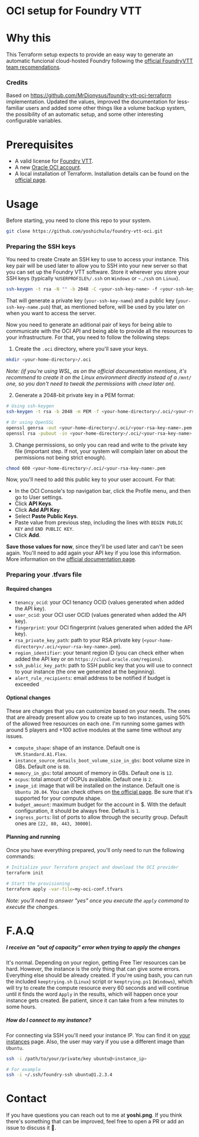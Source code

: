 # OCI setup for Foundry VTT

# Why this
This Terraform setup expects to provide an easy way to generate an automatic funcional cloud-hosted Foundry following the [official FoundryVTT team recomendations](https://foundryvtt.wiki/en/setup/hosting/always-free-oracle).

### Credits
Based on https://github.com/MrDionysus/foundry-vtt-oci-terraform implementation. Updated the values, improved the documentation for less-familiar users and added some other things like a volume backup system, the possibility of an automatic setup, and some other interesting configurable variables.

# Prerequisites
 - A valid license for [Foundry VTT](https://foundryvtt.com).
 - A new [Oracle OCI account](https://cloud.oracle.com).
 - A local installation of Terraform. Installation details can be found on the [official page](https://developer.hashicorp.com/terraform/tutorials/aws-get-started/install-cli).

# Usage
Before starting, you need to clone this repo to your system.
```bash
git clone https://github.com/yoshichulo/foundry-vtt-oci.git
```

### Preparing the SSH keys
You need to create Create an SSH key to use to access your instance. This key pair will be used later to allow you to SSH into your new server so that you can set up the Foundry VTT software. Store it wherever you store your SSH keys (typically `%USERPROFILE%/.ssh` on `Windows` or `~./ssh` on `Linux`).
```bash
ssh-keygen -t rsa -N "" -b 2048 -C <your-ssh-key-name> -f <your-ssh-key-name>
```

That will generate a private key (`your-ssh-key-name`) and a public key (`your-ssh-key-name.pub`) that, as mentioned before, will be used by you later on when you want to access the server.

Now you need to generate an aditional pair of keys for being able to communicate with the OCI API and being able to provide all the resources to your infrastructure. For that, you need to follow the following steps:

1. Create the `.oci` directory, where you'll save your keys.
```bash
mkdir <your-home-directory>/.oci
```
*Note: (if you're using WSL, as on the official documentation mentions, it's recommend to create it on the Linux environment directly instead of a `/mnt/` one, so you don't need to tweak the permissions with `chmod` later on).*

2. Generate a 2048-bit private key in a PEM format:
```bash
# Using ssh-keygen
ssh-keygen -t rsa -b 2048 -m PEM -f <your-home-directory>/.oci/<your-rsa-key-name>.pem

# Or using OpenSSL
openssl genrsa -out <your-home-directory>/.oci/<your-rsa-key-name>.pem 2048 && \
openssl rsa -pubout -in <your-home-directory>/.oci/<your-rsa-key-name>.pem -out $HOME/.oci<your-rsa-key-name>_public.pem
```

3. Change permissions, so only you can read and write to the private key file (important step. If not, your system will complain later on about the permissions not being strict enough).
```bash
chmod 600 <your-home-directory>/.oci/<your-rsa-key-name>.pem
```

Now, you'll need to add this public key to your user account. For that:
- In the OCI Console's top navigation bar, click the Profile menu, and then go to User settings.
- Click **API Keys**.
- Click **Add API Key**.
- Select **Paste Public Keys**.
- Paste value from previous step, including the lines with `BEGIN PUBLIC KEY` and `END PUBLIC KEY`.
- Click **Add**.

**Save those values for now**, since they'll be used later and can't be seen again. You'll need to add again your API key if you lose this information.
More information on the [official documentation page](https://docs.oracle.com/en-us/iaas/developer-tutorials/tutorials/tf-provider/01-summary.htm).

### Preparing your .tfvars file

#### Required changes
- `tenancy_ocid`: your OCI tenancy OCID (values generated when added the API key).
- `user_ocid`: your OCI user OCID (values generated when added the API key).
- `fingerprint`: your OCI fingerprint (values generated when added the API key).
- `rsa_private_key_path`: path to your RSA private key (`<your-home-directory>/.oci/<your-rsa-key-name>.pem`).
- `region_identifier`: your tenant region ID (you can check either when added the API key or on `https://cloud.oracle.com/regions`). 
- `ssh_public_key_path`: path to SSH public key that you will use to connect to your instance (the one we generated at the beginning).
- `alert_rule_recipients`: email address to be notified if budget is exceeded

#### Optional changes
These are changes that you can customize based on your needs. The ones that are already present allow you to create up to two instances, using 50% of the allowed free resources on each one. I'm running some games with around 5 players and +100 active modules at the same time without any issues.

- `compute_shape`: shape of an instance. Default one is `VM.Standard.A1.Flex`.
- `instance_source_details_boot_volume_size_in_gbs`: boot volume size in GBs. Default one is `80`.
- `memory_in_gbs`: total amount of memory in GBs. Default one is `12`.
- `ocpus`: total amount of OCPUs available. Default one is `2`.
- `image_id`: image that will be installed on the instance. Default one is `Ubuntu 20.04`. You can check others on [the official page](https://docs.oracle.com/en-us/iaas/images/). Be sure that it's supported for your compute shape.
- `budget_amount`: maximum budget for the account in $. With the default configuration, it should be always free. Default is `1`.
- `ingress_ports`: list of ports to allow through the security group. Default ones are `[22, 80, 443, 30000]`.

#### Planning and running
Once you have everything prepared, you'll only need to run the following commands:
```bash
# Initialize your Terraform project and download the OCI provider
terraform init 

# Start the provisioning
terraform apply -var-file=my-oci-conf.tfvars
```

*Note: you'll need to answer "yes" once you execute the `apply` command to execute the changes.*

# F.A.Q

##### I receive an "out of capacity" error when trying to apply the changes

It's normal. Depending on your region, getting Free Tier resources can be hard. However, the instance is the only thing that can give some errors. Everything else should be already created.
If you're using bash, you can run the included `keeptrying.sh` (`Linux`) script or `keeptrying.ps1` (`Windows`), which will try to create the compute resource every 60 seconds and will continue until it finds the word `Apply` in the results, which will happen once your instance gets created.
Be patient, since it can take from a few minutes to some hours.

##### How do I connect to my instance?

For connecting via SSH you'll need your instance IP. You can find it on [your instances](https://cloud.oracle.com/compute/instances) page. Also, the user may vary if you use a different image than `Ubuntu`.

```bash
ssh -i /path/to/your/private/key ubuntu@<instance_ip>

# For example
ssh -i ~/.ssh/foundry-ssh ubuntu@1.2.3.4
```

# Contact
If you have questions you can reach out to me at **yoshi.png**.
If you think there's something that can be improved, feel free to open a PR or add an issue to discuss it 🙂.
